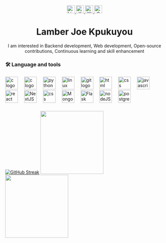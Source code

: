 ###
<div align="center">
  <a href="https://www.linkedin.com/in/lamber-j-kpukuyou" target="_blank">
    <img src="https://img.shields.io/static/v1?message=LinkedIn&logo=linkedin&label=&color=0077B5&logoColor=white&labelColor=&style=for-the-badge" height="25" alt="LinkedIn logo" />
  </a>
  <a href="https://x.com/lamber_j" target="_blank">
    <img src="https://img.shields.io/static/v1?message=X&logo=twitter&label=&color=000000&logoColor=white&labelColor=&style=for-the-badge" height="25" alt="X logo" />
  </a>
  <a href="https://wa.me/231881574186" target="_blank">
    <img src="https://img.shields.io/static/v1?message=WhatsApp&logo=whatsapp&label=&color=25D366&logoColor=white&labelColor=&style=for-the-badge" height="25" alt="WhatsApp logo" />
  </a>
   <a href="mailto:joekpukuyou5@gmail.com" target="_blank">
    <img src="https://img.shields.io/static/v1?message=Gmail&logo=gmail&label=&color=EA4335&logoColor=white&labelColor=&style=for-the-badge" height="25" alt="Gmail logo" />
  </a>
</div>

###

<h1 align="center">Lamber Joe Kpukuyou</h1>
<p align="center">I am interested in	Backend development, Web development, Open-source contributions, Continuous learning and skill enhancement </p>

###
<!--p>
  <img src="https://img.shields.io/github/last-commit/Lamber22/Lamber22?color=blue&label=last%20updated&style=flat" />
</p-->

<h3 align="left">🛠 Language and tools</h3>

###
<div align="left">
  <img src="https://pcbwayfile.s3-us-west-2.amazonaws.com/web/21/11/18/1558323980054.jpg" height="40" alt="c logo"  />
  <img width="12" />
  <img src="https://cdn.jsdelivr.net/gh/devicons/devicon/icons/c/c-original.svg" height="40" alt="c logo"  />
  <img width="12" />
  <img src="https://cdn.jsdelivr.net/gh/devicons/devicon/icons/python/python-original.svg" height="40" alt="python logo"  />
  <img width="12" />
  <img src="https://cdn.jsdelivr.net/gh/devicons/devicon/icons/linux/linux-original.svg" height="40" alt="linux logo"  />
  <img width="12" />
  <img src="https://cdn.jsdelivr.net/gh/devicons/devicon/icons/git/git-original.svg" height="40" alt="git logo"  />
  <img width="12" />
  <img src="https://logos-download.com/wp-content/uploads/2017/07/HTML5_badge.png" height="40" alt="html logo" />
  <img width="12" />
  <img src="https://logospng.org/download/css-3/logo-css-3-1536.png" height="40" alt="css logo" />
  <img width="12" />
  <img src="https://cdn.jsdelivr.net/gh/devicons/devicon/icons/javascript/javascript-original.svg" height="40" alt="javascript logo"  />
  <img width="12" />
  <img src="https://tse2.mm.bing.net/th/id/OIP.2R-Y6NpgeI1r1ZCNp3x3rAAAAA?w=300&h=300&rs=1&pid=ImgDetMain&o=7&rm=3" height="40" alt="react logo"  />
  <img width="12" />
  <img src="https://tse1.mm.bing.net/th/id/OIP.hez4y0JQmJUy9ppw5tHi3wHaGp?rs=1&pid=ImgDetMain&o=7&rm=3" height="40" alt="NextJS logo"  />
  <img width="12" />
 <img src="https://pngimg.com/uploads/mysql/mysql_PNG23.png" height="40" alt="css logo" />
  <img width="12" />
 <img src="https://th.bing.com/th/id/R.6c9c76e3b4bc315dbdbd846fc45e5d39?rik=jya%2bQveE5GOZGg&riu=http%3a%2f%2fwww.mimastech.com%2fwp-content%2fuploads%2f2017%2f02%2fmongodb-logo.png&ehk=0twpwa%2f5gI%2b8Iyr%2bnIdNToOccO2E3XgTHQ9kR84lSOI%3d&risl=&pid=ImgRaw&r=0" height="40" alt="MongoDB logo" />
  <img width="12" />
  <img src="https://cdn.freebiesupply.com/logos/large/2x/flask-logo-png-transparent.png" height="40" alt="Flask logo" />
  <img width="12" />
 <img src="https://i.ytimg.com/vi/oR6oi0EB6-I/maxresdefault.jpg" height="40" alt="nodeJS logo" />
    <img width="12" />
 <img src="https://www.pngkey.com/png/detail/466-4667821_postgres-logo.png" height="40" alt="postgres logo" />
</div>

###

[![GitHub Streak](https://github-readme-streak-stats.herokuapp.com/?user=Lamber22)](https://git.io/streak-stats)
<img height="200em" src="https://github-profile-summary-cards.vercel.app/api/cards/repos-per-language?username=Lamber22"/>
<img height="200em" src="https://github-profile-summary-cards.vercel.app/api/cards/stats?username=Lamber22&theme=github"/>

###
 
